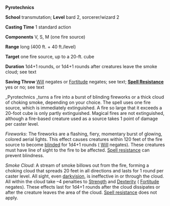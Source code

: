  **Pyrotechnics**

**School** transmutation; **Level** bard 2, sorcerer/wizard 2

**Casting Time** 1 standard action

**Components** V, S, M (one fire source)

**Range** long (400 ft. + 40 ft./level)

**Target** one fire source, up to a 20-ft. cube

**Duration** 1d4+1 rounds, or 1d4+1 rounds after creatures leave the smoke cloud; see text

**Saving Throw** [Will](../combat.html#_will) negates or [Fortitude](../combat.html#_fortitude) negates; see text; **[Spell Resistance](../glossary.html#_spell-resistance)** yes or no; see text

_Pyrotechnics _turns a fire into a burst of blinding fireworks or a thick cloud of choking smoke, depending on your choice. The spell uses one fire source, which is immediately extinguished. A fire so large that it exceeds a 20-foot cube is only partly extinguished. Magical fires are not extinguished, although a fire-based creature used as a source takes 1 point of damage per caster level.

_Fireworks_: The fireworks are a flashing, fiery, momentary burst of glowing, colored aerial lights. This effect causes creatures within 120 feet of the fire source to become [blinded](../glossary.html#_blinded) for 1d4+1 rounds ( [Will](../combat.html#_will) negates). These creatures must have line of sight to the fire to be affected. [Spell resistance](../glossary.html#_spell-resistance) can prevent blindness.

_Smoke Cloud_: A stream of smoke billows out from the fire, forming a choking cloud that spreads 20 feet in all directions and lasts for 1 round per caster level. All sight, even [darkvision](../glossary.html#_darkvision), is ineffective in or through the cloud. All within the cloud take –4 penalties to [Strength](../gettingStarted.html#_strength) and [Dexterity](../gettingStarted.html#_dexterity) ( [Fortitude](../combat.html#_fortitude) negates). These effects last for 1d4+1 rounds after the cloud dissipates or after the creature leaves the area of the cloud. [Spell resistance](../glossary.html#_spell-resistance) does not apply.

